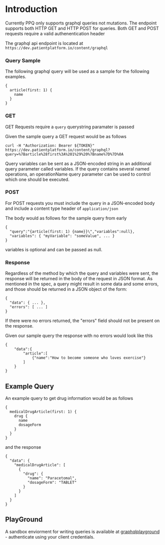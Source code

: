 # Introduction
Currently PPQ only supports graphql queries not mutations. The endpoint supports both HTTP GET and HTTP POST for queries. Both GET and POST requests require a valid authenentication header

The graphql api endpoint is located at ```https://dev.patientplatform.io/content/graphql```

### Query Sample

The following graphql query will be used as a sample for the following examples.

```
{
  article(first: 1) {
    name
  }
}
```

### GET

GET Requests require a ```query``` querystring paramater is passed

Given the sample query a GET request would be as follows
```
curl -H "Authorization: Bearer ${TOKEN}" https://dev.patientplatform.io/content/graphql?query=%7Barticle%28first%3A%201%29%20%7Bname%7D%7D%0A
```

Query variables can be sent as a JSON-encoded string in an additional query parameter called variables. If the query contains several named operations, an operationName query parameter can be used to control which one should be executed.

### POST

For POST requests you must include the query in a JSON-encoded body and include a content type header of ```application/json```

The body would as follows for the sample query from early
```
{
  "query":"{article(first: 1) {name}}\","variables":null},
  "variables": { "myVariable": "someValue", ... }
}

```
variables is optional and can be passed as null.


### Response
Regardless of the method by which the query and variables were sent, the response will be returned in the body of the request in JSON format. As mentioned in the spec, a query might result in some data and some errors, and those should be returned in a JSON object of the form:

```
{
  "data": { ... },
  "errors": [ ... ]
}
```
If there were no errors returned, the "errors" field should not be present on the response. 

Given our sample query the response with no errors would look like this

```
{
    "data":{
        "article":[
            {"name":"How to become someone who loves exercise"}
        ]
    }
}
```

## Example Query

An example query to get drug information would be as follows

```
{
  medicalDrugArticle(first: 1) {
  	drug {
      name
      dosageForm
    }
  }
}
```

and the response 
```
{
  "data": {
    "medicalDrugArticle": [
      {
        "drug": {
          "name": "Paracetomal",
          "dosageForm": "TABLET"
        }
      }
    ]
  }
}
```


## PlayGround

A sandbox enviorment for writing queries is available at [graphqlplayground](https://graphqlplayground.z33.web.core.windows.net/) - authenticate using your client credentials.